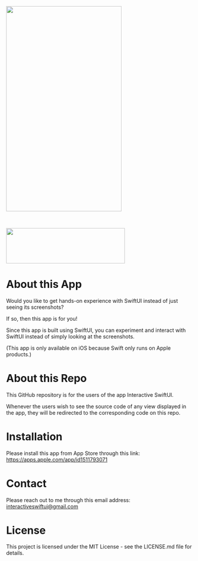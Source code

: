 <a href="https://apps.apple.com/app/id1511793071">
  <img src="https://user-images.githubusercontent.com/36347727/81235409-ae078a80-8faf-11ea-9b7a-df7c21618cf7.jpg" height="552" width="310.5">
</a>

&nbsp;&nbsp;&nbsp;&nbsp;&nbsp;&nbsp;&nbsp;&nbsp;&nbsp;&nbsp;&nbsp;&nbsp;

<a href="https://apps.apple.com/app/id1511793071">
  <img src="https://user-images.githubusercontent.com/36347727/81239979-0c863600-8fbb-11ea-94cb-2a0d35e3bfe3.png" height="94.75" width="320">
</a>

# About this App

Would you like to get hands-on experience with SwiftUI instead of just seeing its screenshots?

If so, then this app is for you!

Since this app is built using SwiftUI, you can experiment and interact with SwiftUI instead of simply looking at the screenshots.

(This app is only available on iOS because Swift only runs on Apple products.)

# About this Repo

This GitHub repository is for the users of the app Interactive SwiftUI.

Whenever the users wish to see the source code of any view displayed in the app, they will be redirected to the corresponding code on this repo.

# Installation
Please install this app from App Store through this link:    https://apps.apple.com/app/id1511793071

# Contact
Please reach out to me through this email address:    interactiveswiftui@gmail.com

# License
This project is licensed under the MIT License - see the LICENSE.md file for details.
